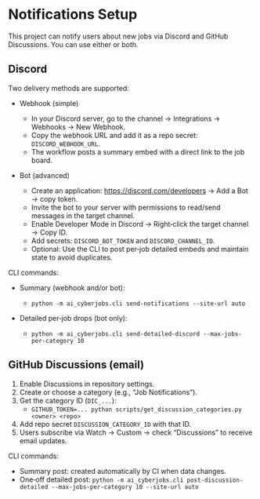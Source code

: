 # Notifications Setup

This project can notify users about new jobs via Discord and GitHub Discussions. You can use either or both.

## Discord

Two delivery methods are supported:

- Webhook (simple)
  - In your Discord server, go to the channel → Integrations → Webhooks → New Webhook.
  - Copy the webhook URL and add it as a repo secret: `DISCORD_WEBHOOK_URL`.
  - The workflow posts a summary embed with a direct link to the job board.

- Bot (advanced)
  - Create an application: https://discord.com/developers → Add a Bot → copy token.
  - Invite the bot to your server with permissions to read/send messages in the target channel.
  - Enable Developer Mode in Discord → Right‑click the target channel → Copy ID.
  - Add secrets: `DISCORD_BOT_TOKEN` and `DISCORD_CHANNEL_ID`.
  - Optional: Use the CLI to post per‑job detailed embeds and maintain state to avoid duplicates.

CLI commands:

- Summary (webhook and/or bot):
  - `python -m ai_cyberjobs.cli send-notifications --site-url auto`

- Detailed per‑job drops (bot only):
  - `python -m ai_cyberjobs.cli send-detailed-discord --max-jobs-per-category 10`

## GitHub Discussions (email)

1. Enable Discussions in repository settings.
2. Create or choose a category (e.g., “Job Notifications”).
3. Get the category ID (`DIC_...`):
   - `GITHUB_TOKEN=... python scripts/get_discussion_categories.py <owner> <repo>`
4. Add repo secret `DISCUSSION_CATEGORY_ID` with that ID.
5. Users subscribe via Watch → Custom → check “Discussions” to receive email updates.

CLI commands:

- Summary post: created automatically by CI when data changes.
- One‑off detailed post: `python -m ai_cyberjobs.cli post-discussion-detailed --max-jobs-per-category 10 --site-url auto`

